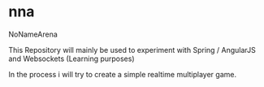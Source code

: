 # nna
NoNameArena

This Repository will mainly be used to experiment with Spring / AngularJS and Websockets (Learning purposes)

In the process i will try to create a simple realtime multiplayer game.
